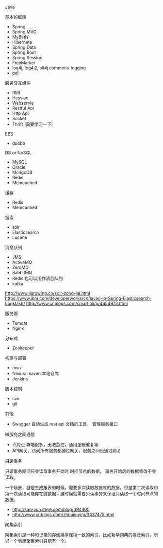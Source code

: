 Java

基本的框架 
- Spring
- Spring MVC
- MyBatis
- Hibernate
- Spring Data
- Spring Boot
- Spring Session
- FreeMarker
- log4j, log4j2, slf4j commons-logging
- poi

服务交互组件
- RMI
- Hessian
- Webservie
- Restful Api
- Http Api
- Socket
- Thrift (需要学习一下)

EBS 
- dubbo

DB or NoSQL
- MySQL
- Oracle
- MongoDB
- Redis
- Memcached

缓存
- Redis
- Memcached

搜索
- solr
- Elasticsearch
- Lucene

消息队列
- JMS
- ActiveMQ
- ZeroMQ
- RabbitMQ
- Redis 也可以用作消息队列
- kafka

http://www.iigrowing.cn/solr-zong-jie.html
https://www.ibm.com/developerworks/cn/java/j-lo-Spring-Elasticsearch-Logstash/
http://www.cnblogs.com/smartloli/p/4654973.html

服务器
- Tomcat 
- Nginx

分布式
- Zookeeper

构建与部署
- mvn
- Nexus: maven 本地仓库
- Jenkins

版本控制
- svn
- git

其他 
- Swagger 自动生成 rest api 文档的工具， 管理服务接口

微服务之间通信
- 点对点 弊端很多，无法监控，通用逻辑重复等
- API网关，访问所有服务都通过网关，服务之间也通过网关


只读事务

只读事务期间只会读取事务开始时 时间节点的数据， 事务开始后的数据修改不会读取。

一个场景，就是生成报表的时候，需要多次读取数据库的数据，但是第二次读取和第一次读取可能存在脏数据，这时候就需要只读事务来保证只读取一个时间节点的数据。

- http://san-yun.iteye.com/blog/494405
- http://www.cnblogs.com/zhoujinyi/p/3437475.html

聚集索引

聚集索引是一种和记录的存储排序保持一致的索引，比如新华词典的拼音索引，所以一个表里聚集索引只能有一个。
